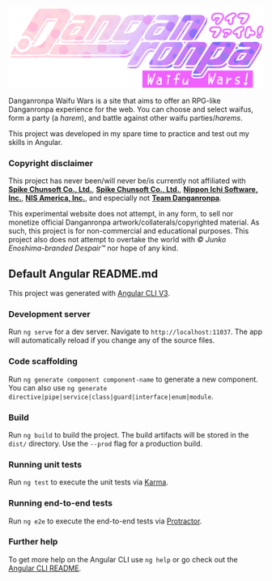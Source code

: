 <img src="https://raw.githubusercontent.com/Dartegnian/Danganronpa-Waifu-Wars/master/src/assets/images/logos/waifuwarslogo.png" alt="Danganronpa Waifu Wars logo"/>

Danganronpa Waifu Wars is a site that aims to offer an RPG-like Danganronpa experience for the web. You can choose and select waifus, form a party (a *harem*), and battle against other waifu parties/*harems*.

This project was developed in my spare time to practice and test out my skills in Angular.

### Copyright disclaimer
This project has never been/will never be/is currently not affiliated with [**Spike Chunsoft Co., Ltd.**](https://www.spike-chunsoft.co.jp/), [**Spike Chunsoft Co., Ltd.**](https://en.wikipedia.org/wiki/Spike_(company)), [**Nippon Ichi Software, Inc.**](https://en.wikipedia.org/wiki/Nippon_Ichi_Software), [**NIS America, Inc.**](https://nisamerica.com/), and especially not [**Team Danganronpa**](https://danganronpa.fandom.com/wiki/Team_Danganronpa).

This experimental website does not attempt, in any form, to sell nor monetize official Danganronpa artwork/collaterals/copyrighted material. As such, this project is for non-commercial and educational purposes. This project also does not attempt to overtake the world with *© Junko Enoshima-branded Despair™* nor hope of any kind.

## Default Angular README.md
This project was generated with [Angular CLI V3](https://danganronpa.fandom.com/wiki/Danganronpa_V3:_Killing_Harmony).

### Development server

Run `ng serve` for a dev server. Navigate to `http://localhost:11037`. The app will automatically reload if you change any of the source files.

### Code scaffolding

Run `ng generate component component-name` to generate a new component. You can also use `ng generate directive|pipe|service|class|guard|interface|enum|module`.

### Build

Run `ng build` to build the project. The build artifacts will be stored in the `dist/` directory. Use the `--prod` flag for a production build.

### Running unit tests

Run `ng test` to execute the unit tests via [Karma](https://karma-runner.github.io).

### Running end-to-end tests

Run `ng e2e` to execute the end-to-end tests via [Protractor](http://www.protractortest.org/).

### Further help

To get more help on the Angular CLI use `ng help` or go check out the [Angular CLI README](https://github.com/angular/angular-cli/blob/master/README.md).

